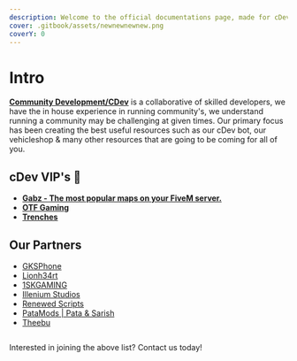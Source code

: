 ```yaml
---
description: Welcome to the official documentations page, made for cDev resources.
cover: .gitbook/assets/newnewnewnew.png
coverY: 0
---
```


# Intro

[**Community Development/CDev**](https://discord.gg/cdev) is a collaborative of skilled developers, we have the in house experience in running community's, we understand running a community may be challenging at given times. Our primary focus has been creating the best useful resources such as our cDev bot, our vehicleshop & many other resources that are going to be coming for all of you.&#x20;

## cDev VIP's 💎

* [**Gabz - The most popular maps on your FiveM server.**](https://discord.gg/gabz)
* [**OTF Gaming**](https://discord.gg/lildurk)&#x20;
* [**Trenches**](https://discord.gg/otf)



## Our Partners

* [GKSPhone](https://discord.gg/XUck63E)
* [Lionh34rt](https://discord.gg/AWyTUEnGeN)
* [1SKGAMING](https://www.1skgaming.com/discord)
* [Illenium Studios](https://discord.illenium.dev/)
* [Renewed Scripts](https://discord.gg/AS2Y8TWejt)
* [PataMods | Pata & Sarish](https://discord.gg/84musHr9mn)
* [Theebu](https://discord.gg/SvxZj2h)

<figure><img src="https://cdn.discordapp.com/attachments/955140577203208253/1095462395159269500/durty-cloth-tool-logo.png" alt=""><figcaption></figcaption></figure>

Interested in joining the above list? Contact us today!
